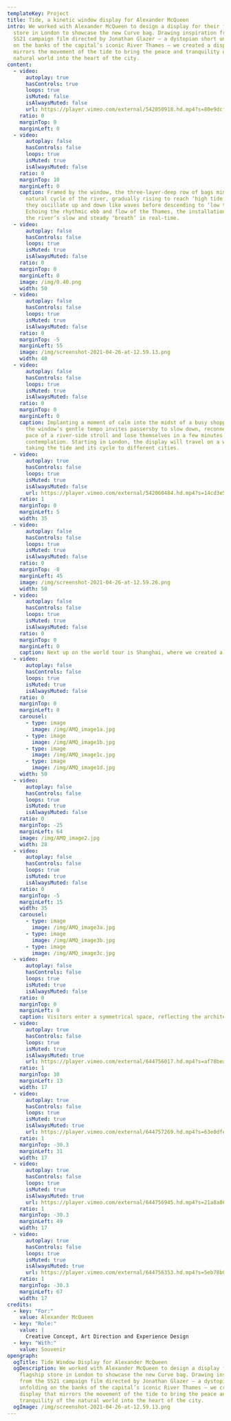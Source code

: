 ```yaml
---
templateKey: Project
title: Tide, a kinetic window display for Alexander McQueen
intro: We worked with Alexander McQueen to design a display for their flagship
  store in London to showcase the new Curve bag. Drawing inspiration from the
  SS21 campaign film directed by Jonathan Glazer – a dystopian short unfolding
  on the banks of the capital’s iconic River Thames – we created a display that
  mirrors the movement of the tide to bring the peace and tranquility of the
  natural world into the heart of the city.
content:
  - video:
      autoplay: true
      hasControls: true
      loops: true
      isMuted: false
      isAlwaysMuted: false
      url: https://player.vimeo.com/external/542050918.hd.mp4?s=80e9dcf043bbb21ce05317813d8a34ced395789d&profile_id=175&download=1
    ratio: 0
    marginTop: 0
    marginLeft: 0
  - video:
      autoplay: false
      hasControls: false
      loops: true
      isMuted: true
      isAlwaysMuted: false
    ratio: 0
    marginTop: 10
    marginLeft: 0
    caption: Framed by the window, the three-layer-deep row of bags mimic the
      natural cycle of the river, gradually rising to reach ‘high tide’ where
      they oscillate up and down like waves before descending to ‘low tide’.
      Echoing the rhythmic ebb and flow of the Thames, the installation mediates
      the river’s slow and steady ‘breath’ in real-time.
  - video:
      autoplay: false
      hasControls: false
      loops: true
      isMuted: true
      isAlwaysMuted: false
    ratio: 0
    marginTop: 0
    marginLeft: 0
    image: /img/0.40.png
    width: 50
  - video:
      autoplay: false
      hasControls: false
      loops: true
      isMuted: true
      isAlwaysMuted: false
    ratio: 0
    marginTop: -5
    marginLeft: 55
    image: /img/screenshot-2021-04-26-at-12.59.13.png
    width: 40
  - video:
      autoplay: false
      hasControls: false
      loops: true
      isMuted: true
      isAlwaysMuted: false
    ratio: 0
    marginTop: 0
    marginLeft: 0
    caption: Implanting a moment of calm into the midst of a busy shopping street,
      the window’s gentle tempo invites passersby to slow down, reconnect to the
      pace of a river-side stroll and lose themselves in a few minutes of
      contemplation. Starting in London, the display will travel on a world tour
      taking the tide and its cycle to different cities.
  - video:
      autoplay: true
      hasControls: false
      loops: true
      isMuted: true
      isAlwaysMuted: false
      url: https://player.vimeo.com/external/542060484.hd.mp4?s=14cd3e54e848eb72f432d4df3c56e41830c22f45&profile_id=174&download=1
    ratio: 1
    marginTop: 0
    marginLeft: 5
    width: 35
  - video:
      autoplay: false
      hasControls: false
      loops: true
      isMuted: true
      isAlwaysMuted: false
    ratio: 0
    marginTop: -8
    marginLeft: 45
    image: /img/screenshot-2021-04-26-at-12.59.26.png
    width: 50
  - video:
      autoplay: false
      hasControls: false
      loops: true
      isMuted: true
      isAlwaysMuted: false
    ratio: 0
    marginTop: 0
    marginLeft: 0
    caption: Next up on the world tour is Shanghai, where we created a new environment for the Curve bag in the form of a pop-up store at the IAPM Atrium. This time it was a microscopic view of nature that informed our design of the space, set in motion by several life-size kaleidoscopic screens activated by the presence of each visitor. 
  - video:
      autoplay: false
      hasControls: false
      loops: true
      isMuted: true
      isAlwaysMuted: false
    ratio: 0
    marginTop: 0
    marginLeft: 0
    carousel:
      - type: image
        image: /img/AMQ_image1a.jpg
      - type: image
        image: /img/AMQ_image1b.jpg
      - type: image
        image: /img/AMQ_image1c.jpg
      - type: image
        image: /img/AMQ_image1d.jpg
    width: 50
  - video:
      autoplay: false
      hasControls: false
      loops: true
      isMuted: true
      isAlwaysMuted: false
    ratio: 0
    marginTop: -25
    marginLeft: 64
    image: /img/AMQ_image2.jpg
    width: 28
  - video:
      autoplay: false
      hasControls: false
      loops: true
      isMuted: true
      isAlwaysMuted: false
    ratio: 0
    marginTop: -5
    marginLeft: 15
    width: 35
    carousel:
      - type: image
        image: /img/AMQ_image3a.jpg
      - type: image
        image: /img/AMQ_image3b.jpg
      - type: image
        image: /img/AMQ_image3c.jpg
  - video:
      autoplay: false
      hasControls: false
      loops: true
      isMuted: true
      isAlwaysMuted: false
    ratio: 0
    marginTop: 0
    marginLeft: 0
    caption: Visitors enter a symmetrical space, reflecting the architecture of a kaleidoscope. Drawing on a recurrent motif across Alexander McQueen's history – the butterfly – each of the five screens positioned throughout the space hosts an ever-evolving sequence of abstract natural patterns, taking their colour palette from the bag’s design. Inspired by the metamorphosis of a butterfly, the visuals shift and transform, delving further into the patterns the longer a visitor is present. Once they leave, the kaleidoscope slowly reverses to its original state, ready to restart its hypnotic life cycle the next time someone steps in front of the screen. Visitors are also invited to enter the kaleidoscope on their own screens via a face filter, taking a memory of the pop-up home with them or experiencing it from afar.
  - video:
      autoplay: true
      hasControls: false
      loops: true
      isMuted: true
      isAlwaysMuted: true
      url: https://player.vimeo.com/external/644756017.hd.mp4?s=af78beaae83b61610fb3d82ac84f5c11256c8869&profile_id=174&download=1
    ratio: 1
    marginTop: 10
    marginLeft: 13
    width: 17
  - video:
      autoplay: true
      hasControls: false
      loops: true
      isMuted: true
      isAlwaysMuted: true
      url: https://player.vimeo.com/external/644757269.hd.mp4?s=63e0dfe168359dbb532536e5c83330e53bb2b258&profile_id=174&download=1
    ratio: 1
    marginTop: -30.3
    marginLeft: 31
    width: 17
  - video:
      autoplay: true
      hasControls: false
      loops: true
      isMuted: true
      isAlwaysMuted: true
      url: https://player.vimeo.com/external/644756945.hd.mp4?s=21a8a86ddcb16d0435edc555e31734d57bfbfced&profile_id=174&download=1
    ratio: 1
    marginTop: -30.3
    marginLeft: 49
    width: 17
  - video:
      autoplay: true
      hasControls: false
      loops: true
      isMuted: true
      isAlwaysMuted: true
      url: https://player.vimeo.com/external/644756353.hd.mp4?s=5eb78b0564e5b10bf237748703baf214e0b69a76&profile_id=174&download=1
    ratio: 1
    marginTop: -30.3
    marginLeft: 67
    width: 17
credits:
  - key: "For:"
    value: Alexander McQueen
  - key: "Role:"
    value: |
      Creative Concept, Art Direction and Experience Design 
  - key: "With:"
    value: Souvenir
opengraph:
  ogTitle: Tide Window Display for Alexander McQueen
  ogDescription: We worked with Alexander McQueen to design a display for their
    flagship store in London to showcase the new Curve bag. Drawing inspiration
    from the SS21 campaign film directed by Jonathan Glazer – a dystopian short
    unfolding on the banks of the capital’s iconic River Thames – we created a
    display that mirrors the movement of the tide to bring the peace and
    tranquility of the natural world into the heart of the city.
  ogImage: /img/screenshot-2021-04-26-at-12.59.13.png
---
```

